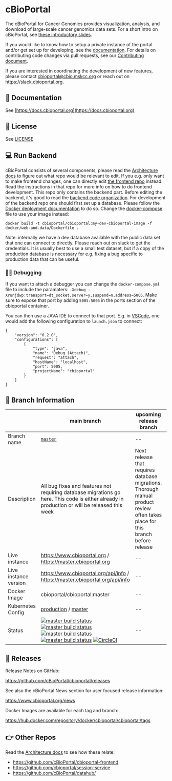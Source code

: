 # cBioPortal

The cBioPortal for Cancer Genomics provides visualization, analysis, and download of large-scale cancer genomics data sets. For a short intro on cBioPortal, see [these introductory slides](https://docs.google.com/presentation/d/1hm0G77UklZnpQfFvywBfW2ZIsy8deKi5r1RfJarOPLg/edit?usp=sharing).

If you would like to know how to setup a private instance of the portal and/or get set up for developing, see the [documentation](https://docs.cbioportal.org). For details on contributing code changes via pull requests, see our [Contributing document](CONTRIBUTING.md).

If you are interested in coordinating the development of new features, please contact cbioportal@cbio.mskcc.org or reach out on https://slack.cbioportal.org.

## 📘 Documentation
See [https://docs.cbioportal.org](https://docs.cbioportal.org)

## 🤝 License
See [LICENSE](./LICENSE)

## 💻 Run Backend
cBioPortal consists of several components, please read the [Architecture docs](https://docs.cbioportal.org/2.1-deployment/architecture-overview) to figure out what repo would be relevant to edit. If you e.g. only want to make frontend changes, one can directly edit [the frontend repo](https://github.com/cbioportal/cbioportal-frontend) instead. Read the instructions in that repo for more info on how to do frontend development. This repo only contains the backend part. Before editing the backend, it's good to read the [backend code organization](docs/Backend-Code-Organization.md). For development of the backend repo one should first set up a database. Please follow the [Docker deployment documentation](https://docs.cbioportal.org/2.1.1-deploy-with-docker-recommended/docker) to do so. Change the [docker-compose](https://github.com/cBioPortal/cbioportal-docker-compose/blob/5da068f0eb9b4f42db52ab5e91321b26a1826d7a/docker-compose.yml#L6) file to use your image instead:

```
docker build -t cbioportal/cbioportal:my-dev-cbioportal-image -f docker/web-and-data/Dockerfile .
```

Note: internally we have a dev database available with the public data set that one can connect to directly. Please reach out on slack to get the credentials. It is usually best to use a small test dataset, but if a copy of the production database is necessary for e.g. fixing a bug specific to production data that can be useful.

### 🕵️‍♀️ Debugging

If you want to attach a debugger you can change the `docker-compose.yml` file to include the paramaters: `-Xdebug -Xrunjdwp:transport=dt_socket,server=y,suspend=n,address=5005`. Make sure to expose that port by adding `5005:5005` in the ports section of the cbioportal container.

You can then use a JAVA IDE to connect to that port. E.g. in [VSCode](https://code.visualstudio.com/), one would add the following configuration to `launch.json` to connect:

```
{
    "version": "0.2.0",
    "configurations": [
        {
            "type": "java",
            "name": "Debug (Attach)",
            "request": "attach",
            "hostName": "localhost",
            "port": 5005,
            "projectName": "cbioportal"
        }
    ]
}
```

## 🌳 Branch Information
| | main branch | upcoming release branch | later release candidate branch |
| --- | --- | --- | --- |
| Branch name | [`master`](https://github.com/cBioPortal/cbioportal/tree/master) |  -- |  [`rc`](https://github.com/cBioPortal/cbioportal/tree/rc) |
| Description | All bug fixes and features not requiring database migrations go here. This code is either already in production or will be released this week | Next release that requires database migrations. Thorough manual product review often takes place for this branch before release | Later releases with features that require database migrations. This is useful to allow merging in new features without affecting the upcoming release. Could be seen as a development branch, but note that only high quality pull requests are merged. That is the feature should be pretty much ready for release after merge. |
| Live instance | https://www.cbioportal.org / https://master.cbioportal.org | -- | https://rc.cbioportal.org |
| Live instance version | https://www.cbioportal.org/api/info / https://master.cbioportal.org/api/info | -- | https://rc.cbioportal.org/api/info |
| Docker Image | cbioportal/cbioportal:master | --| cbioportal/cbioportal:rc |
| Kubernetes Config | [production](https://github.com/knowledgesystems/knowledgesystems-k8s-deployment/blob/master/cbioportal/cbioportal_spring_boot.yaml) / [master](https://github.com/knowledgesystems/knowledgesystems-k8s-deployment/blob/master/cbioportal/cbioportal_backend_master.yaml) | -- | [rc](https://github.com/knowledgesystems/knowledgesystems-k8s-deployment/blob/master/cbioportal/cbioportal_backend_rc.yaml) |
| Status | [![master build status](https://github.com/cbioportal/cbioportal/workflows/Core%20tests/badge.svg)](https://github.com/cBioPortal/cbioportal/actions/workflows/core-test.yml?query=branch%3Amaster) [![master build status](https://github.com/cbioportal/cbioportal/workflows/Integration%20tests/badge.svg)](https://github.com/cBioPortal/cbioportal/actions/workflows/integration-test.yml?query=branch%3Amaster) [![master build status](https://github.com/cbioportal/cbioportal/workflows/Docker%20Image%20CI/badge.svg)](https://github.com/cBioPortal/cbioportal/actions/workflows/dockerimage.yml?query=branch%3Amaster) [![master build status](https://github.com/cbioportal/cbioportal/workflows/Python%20validator/badge.svg)](https://github.com/cBioPortal/cbioportal/actions/workflows/validate-data.yml?query=branch%3Amaster) [![CircleCI](https://circleci.com/gh/cBioPortal/cbioportal/tree/master.svg?style=svg)](https://circleci.com/gh/cBioPortal/cbioportal/?branch=master) | -- | -- |

## 🚀 Releases
Release Notes on GitHub:

https://github.com/cBioPortal/cbioportal/releases

See also the cBioPortal News section for user focused release information:

https://www.cbioportal.org/news

Docker Images are available for each tag and branch:

https://hub.docker.com/repository/docker/cbioportal/cbioportal/tags

## 👉 Other Repos
Read the [Architecture docs](https://docs.cbioportal.org/2.1-deployment/architecture-overview) to see how these relate:

- https://github.com/cBioPortal/cbioportal-frontend
- https://github.com/cbioportal/session-service
- https://github.com/cBioPortal/datahub/
